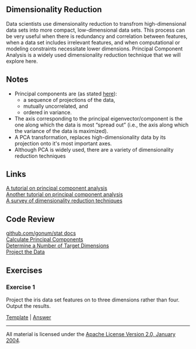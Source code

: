 ## Dimensionality Reduction

Data scientists use dimensionality reduction to transfrom high-dimensional data sets into more compact, low-dimensional data sets.  This process can be very useful when there is redundancy and correlation between features, when a data set includes irrelevant features, and when computational or modeling constraints necessitate lower dimensions. Principal Component Analysis is a widely used dimensionality reduction technique that we will explore here.

## Notes

- Principal components are (as stated [here](http://statweb.stanford.edu/~tibs/ElemStatLearn/)):
    - a sequence of projections of the data, 
    - mutually uncorrelated, and 
    - ordered in variance.
- The axis corresponding to the principal eigenvector/component is the one along which the data is most “spread out” (i.e., the axis along which the variance of the data is maximized).
- A PCA transformation, replaces high-dimensionality data by its projection onto it's most important axes.
- Although PCA is widely used, there are a variety of dimensionality reduction techniques 

## Links

[A tutorial on principal component analysis](http://faculty.iiit.ac.in/~mkrishna/PrincipalComponents.pdf)       
[Another tutorial on principal component analysis](https://www.cs.princeton.edu/picasso/mats/PCA-Tutorial-Intuition_jp.pdf)    
[A survey of dimensionality reduction techniques](http://computation.llnl.gov/casc/sapphire/pubs/148494.pdf)    

## Code Review

[github.com/gonum/stat docs](https://godoc.org/github.com/gonum/stat)    
[Calculate Principal Components](example1/example1.go)      
[Determine a Number of Target Dimensions](example2/example2.go)       
[Project the Data](example3/example3.go)  

## Exercises

### Exercise 1

Project the iris data set features on to three dimensions rather than four.  Output the results.

[Template](exercises/template1/template1.go) |
[Answer](exercises/exercise1/exercise1.go)

___
All material is licensed under the [Apache License Version 2.0, January 2004](http://www.apache.org/licenses/LICENSE-2.0).
